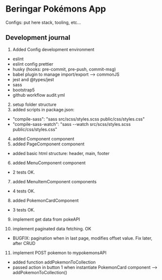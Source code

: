 # Beringar Pokémons App

Configs: put here stack, tooling, etc...

## Development journal

1. Added Config development environment

- eslint
- eslint config prettier
- husky (hooks: pre-commit, pre-push, commit-msg)
- babel plugin to manage import/export --> commonJS
- jest and @types/jest
- sass
- bootstrap5
- github workflow audit.yml

2. setup folder structure
3. added scripts in package.json:

- "compile-sass": "sass src/scss/styles.scss public/css/styles.css"
- "compile-sass-watch": "sass --watch src/scss/styles.scss public/css/styles.css"

4. added Component component
5. added PageComponent component

- added basic html structure: header, main, footer

6. added MenuComponent component

- 2 tests OK.

7. added MenuItemComponent components

- 4 tests OK.

8. added PokemonCardComponent

- 3 tests OK.

9. implement get data from pokeAPI

10. implement paginated data fetching. OK

- BUGFIX: pagination when in last page, modifies offset value. Fix later, after CRUD

11. implement POST pokemon to mypokemonsAPI

- added function addPokemonToCollection
- passed action in button 1 when instantiate PokemonCard component --> addPokemonToCollection()
